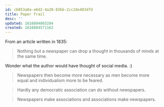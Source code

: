 ```yaml
---
id: cb853a0a-a6d2-4a20-83bb-2cc2de403d7d
title: Paper Trail
desc: ''
updated: 1616884865284
created: 1616884571162
---
```



From an article written in 1835:

> Nothing but a newspaper can drop a thought in thousands of minds at the same time.

Wonder what the author would have thought of social media. :)

> Newspapers then become more necessary as men become more equal and
> individualism more to be feared.


> Hardly any democratic association can do without newspapers.

> Newspapers make associations and associations make newspapers.
